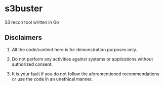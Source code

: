 # s3buster
S3 recon tool written in Go

## Disclaimers

1. All the code/content here is for demonstration purposes only.

2. Do not perform any activities against systems or applications without authorized consent.

3. It is your fault if you do not follow the aforementioned recommendations or use the code in an unethical manner.
